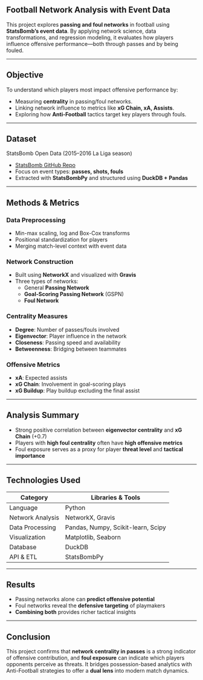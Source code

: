 ## Football Network Analysis with Event Data

This project explores **passing and foul networks** in football using **StatsBomb’s event data**. By applying network science, data transformations, and regression modeling, it evaluates how players influence offensive performance—both through passes and by being fouled.

---

## Objective

To understand which players most impact offensive performance by:

- Measuring **centrality** in passing/foul networks.
- Linking network influence to metrics like **xG Chain, xA, Assists**.
- Exploring how **Anti-Football** tactics target key players through fouls.

---

## Dataset

StatsBomb Open Data (2015–2016 La Liga season)

- [StatsBomb GitHub Repo](https://github.com/statsbomb/open-data)
- Focus on event types: **passes, shots, fouls**
- Extracted with **StatsBombPy** and structured using **DuckDB + Pandas**

---

## Methods & Metrics

### Data Preprocessing
- Min-max scaling, log and Box-Cox transforms
- Positional standardization for players
- Merging match-level context with event data

### Network Construction
- Built using **NetworkX** and visualized with **Gravis**
- Three types of networks:
  - General **Passing Network**
  - **Goal-Scoring Passing Network** (GSPN)
  - **Foul Network**

### Centrality Measures
- **Degree**: Number of passes/fouls involved
- **Eigenvector**: Player influence in the network
- **Closeness**: Passing speed and availability
- **Betweenness**: Bridging between teammates

### Offensive Metrics
- **xA**: Expected assists
- **xG Chain**: Involvement in goal-scoring plays
- **xG Buildup**: Play buildup excluding the final assist

---

## Analysis Summary

- Strong positive correlation between **eigenvector centrality** and **xG Chain** (+0.7)
- Players with **high foul centrality** often have **high offensive metrics**
- Foul exposure serves as a proxy for player **threat level** and **tactical importance**

---

## Technologies Used

| Category         | Libraries & Tools                         |
|------------------|-------------------------------------------|
| Language         | Python                                    |
| Network Analysis | NetworkX, Gravis                          |
| Data Processing  | Pandas, Numpy, Scikit-learn, Scipy        |
| Visualization    | Matplotlib, Seaborn                       |
| Database         | DuckDB                                    |
| API & ETL        | StatsBombPy                               |

---

## Results

- Passing networks alone can **predict offensive potential**
- Foul networks reveal the **defensive targeting** of playmakers
- **Combining both** provides richer tactical insights

---

## Conclusion

This project confirms that **network centrality in passes** is a strong indicator of offensive contribution, and **foul exposure** can indicate which players opponents perceive as threats. It bridges possession-based analytics with Anti-Football strategies to offer a **dual lens** into modern match dynamics.
